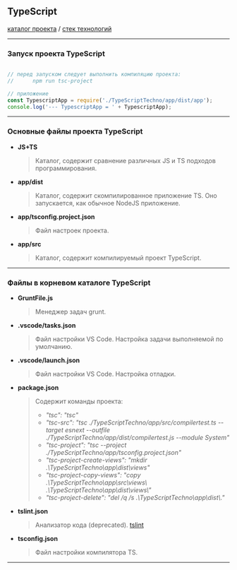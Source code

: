 ## TypeScript

[каталог проекта](https://github.com/LisShamenko/technology_NodeJS/tree/master/TypeScriptTechno) / [стек технологий](https://github.com/LisShamenko/NodeJS-technology-stack/blob/master/README.md)
____

### Запуск проекта TypeScript

```javascript

// перед запуском следует выполнить компиляцию проекта:
//      npm run tsc-project

// приложение
const TypescriptApp = require('./TypeScriptTechno/app/dist/app');
console.log('--- TypescriptApp = ' + TypescriptApp);

```
____

### Основные файлы проекта TypeScript

- **JS+TS**
    > Каталог, содержит сравнение различных JS и TS подходов программирования.
- **app/dist**
    > Каталог, содержит скомпилированное приложение TS. Оно запускается, как обычное NodeJS приложение.
- **app/tsconfig.project.json**
    > Файл настроек проекта.
- **app/src**
    > Каталог, содержит компилируемый проект TypeScript.
____

### Файлы в корневом каталоге TypeScript

- **GruntFile.js**
    > Менеджер задач grunt.
- **.vscode/tasks.json**
    > Файл настройки VS Code. Настройка задачи выполняемой по умолчанию.
- **.vscode/launch.json**
    > Файл настройки VS Code. Настройка отладки.
- **package.json**
    > Содержит команды проекта:
    > - _"tsc": "tsc"_
    > - _"tsc-src": "tsc ./TypeScriptTechno/app/src/compilertest.ts --target esnext --outfile ./TypeScriptTechno/app/dist/compilertest.js --module System"_
    > - _"tsc-project": "tsc --project ./TypeScriptTechno/app/tsconfig.project.json"_
    > - _"tsc-project-create-views": "mkdir .\\TypeScriptTechno\\app\\dist\\views"_
    > - _"tsc-project-copy-views": "copy .\\TypeScriptTechno\\app\\src\\views\\ .\\TypeScriptTechno\\app\\dist\\views\\"_
    > - _"tsc-project-delete": "del /q /s .\\TypeScriptTechno\\app\\dist\\*.*"_
- **tslint.json**
    > Анализатор кода (deprecated). [tslint](https://palantir.github.io/tslint/)
- **tsconfig.json**
    > Файл настройки компилятора TS.
____ 